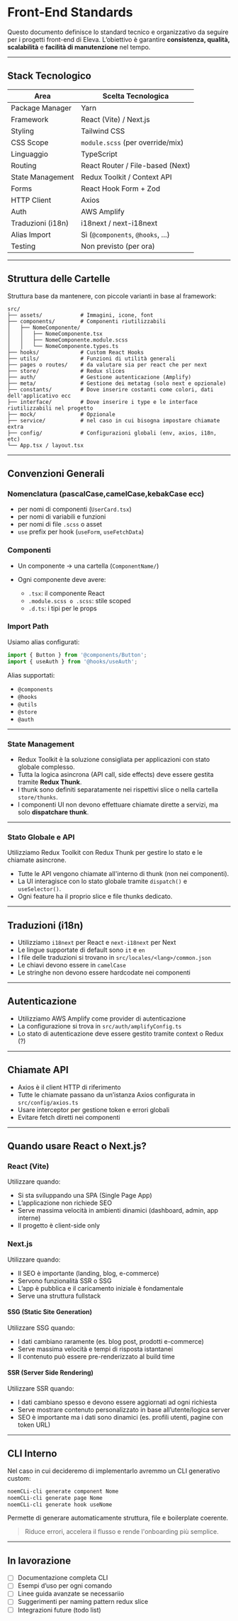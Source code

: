 # Front-End Standards

Questo documento definisce lo standard tecnico e organizzativo da seguire per i progetti front-end di Eleva.
L’obiettivo è garantire **consistenza, qualità, scalabilità** e **facilità di manutenzione** nel tempo.

---

## Stack Tecnologico

| Area              | Scelta Tecnologica                |
| ----------------- | --------------------------------- |
| Package Manager   | Yarn                              |
| Framework         | React (Vite) / Next.js            |
| Styling           | Tailwind CSS                      |
| CSS Scope         | `module.scss` (per override/mix)  |
| Linguaggio        | TypeScript                        |
| Routing           | React Router / File-based (Next)  |
| State Management  | Redux Toolkit / Context API       |
| Forms             | React Hook Form + Zod             |
| HTTP Client       | Axios                             |
| Auth              | AWS Amplify                       |
| Traduzioni (i18n) | i18next / next-i18next            |
| Alias Import      | Sì (`@components`, `@hooks`, ...) |
| Testing           | Non previsto (per ora)            |

---

## Struttura delle Cartelle

Struttura base da mantenere, con piccole varianti in base al framework:

```
src/
├── assets/            # Immagini, icone, font
├── components/        # Componenti riutilizzabili
│   ├── NomeComponente/
│   │   ├── NomeComponente.tsx
│   │   ├── NomeComponente.module.scss
│   │   └── NomeComponente.types.ts
├── hooks/             # Custom React Hooks
├── utils/             # Funzioni di utilità generali
├── pages o routes/    # da valutare sia per react che per next
├── store/             # Redux slices
├── auth/              # Gestione autenticazione (Amplify)
├── meta/              # Gestione dei metatag (solo next e opzionale)
├── constants/         # Dove inserire costanti come colori, dati dell'applicativo ecc
├── interface/         # Dove inserire i type e le interface riutilizzabili nel progetto
├── mock/              # Opzionale
├── service/           # nel caso in cui bisogna impostare chiamate extra
├── config/            # Configurazioni globali (env, axios, i18n, etc)
└── App.tsx / layout.tsx
```

---

## Convenzioni Generali

### Nomenclatura (pascalCase,camelCase,kebakCase ecc)

* per nomi di componenti (`UserCard.tsx`)
*  per nomi di variabili e funzioni
*  per nomi di file `.scss` o asset
* `use` prefix per hook (`useForm`, `useFetchData`)

### Componenti

* Un componente → una cartella (`ComponentName/`)
* Ogni componente deve avere:

  * `.tsx`: il componente React
  * `.module.scss o .scss`: stile scoped 
  * `.d.ts`: i tipi per le props

### Import Path

Usiamo alias configurati:

```ts
import { Button } from '@components/Button';
import { useAuth } from '@hooks/useAuth';
```

Alias supportati:

* `@components`
* `@hooks`
* `@utils`
* `@store`
* `@auth`

---
### State Management

- Redux Toolkit è la soluzione consigliata per applicazioni con stato globale complesso.
- Tutta la logica asincrona (API call, side effects) deve essere gestita tramite **Redux Thunk**.
- I thunk sono definiti separatamente nei rispettivi slice o nella cartella `store/thunks`.
- I componenti UI non devono effettuare chiamate dirette a servizi, ma solo **dispatchare thunk**.

---
### Stato Globale e API

Utilizziamo Redux Toolkit con Redux Thunk per gestire lo stato e le chiamate asincrone.

- Tutte le API vengono chiamate all'interno di thunk (non nei componenti).
- La UI interagisce con lo stato globale tramite `dispatch()` e `useSelector()`.
- Ogni feature ha il proprio slice e file thunks dedicato.

---

## Traduzioni (i18n)

* Utilizziamo `i18next` per React e `next-i18next` per Next
* Le lingue supportate di default sono `it` e `en`
* I file delle traduzioni si trovano in `src/locales/<lang>/common.json`
* Le chiavi devono essere in `camelCase`
* Le stringhe non devono essere hardcodate nei componenti

---

## Autenticazione

* Utilizziamo AWS Amplify come provider di autenticazione
* La configurazione si trova in `src/auth/amplifyConfig.ts`
* Lo stato di autenticazione deve essere gestito tramite context o Redux (?)

---

## Chiamate API

* Axios è il client HTTP di riferimento
* Tutte le chiamate passano da un’istanza Axios configurata in `src/config/axios.ts`
* Usare interceptor per gestione token e errori globali
* Evitare fetch diretti nei componenti

---

## Quando usare React o Next.js?

### React (Vite)

Utilizzare quando:

* Si sta sviluppando una SPA (Single Page App)
* L’applicazione non richiede SEO
* Serve massima velocità in ambienti dinamici (dashboard, admin, app interne)
* Il progetto è client-side only

### Next.js

Utilizzare quando:

* Il SEO è importante (landing, blog, e-commerce)
* Servono funzionalità SSR o SSG
* L’app è pubblica e il caricamento iniziale è fondamentale
* Serve una struttura fullstack 

#### SSG (Static Site Generation)

Utilizzare SSG quando:

* I dati cambiano raramente (es. blog post, prodotti e-commerce)
* Serve massima velocità e tempi di risposta istantanei
* Il contenuto può essere pre-renderizzato al build time

####  SSR (Server Side Rendering)

Utilizzare SSR quando:

* I dati cambiano spesso e devono essere aggiornati ad ogni richiesta
* Serve mostrare contenuto personalizzato in base all’utente/logica server
* SEO è importante ma i dati sono dinamici (es. profili utenti, pagine con token URL)

---

##  CLI Interno

Nel caso in cui decideremo di implementarlo avremmo un CLI generativo custom:

```bash
noemCLi-cli generate component Nome
noemCLi-cli generate page Nome
noemCLi-cli generate hook useNome
```

Permette di generare automaticamente struttura, file e boilerplate coerente.

> Riduce errori, accelera il flusso e rende l'onboarding più semplice.

---

##  In lavorazione

- [ ] Documentazione completa CLI
- [ ] Esempi d’uso per ogni comando
- [ ] Linee guida avanzate se necessariio
- [ ] Suggerimenti per naming pattern redux slice
- [ ] Integrazioni future (todo list)